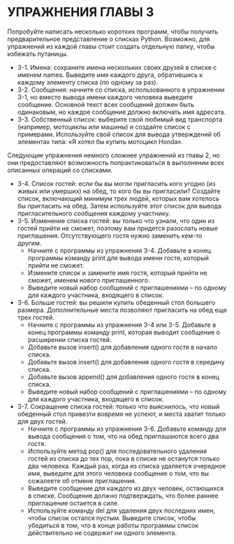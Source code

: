 # УПРАЖНЕНИЯ ГЛАВЫ 3
Попробуйте написать несколько коротких программ, чтобы получить предварительное представление о списках Python. Возможно, для упражнений из каждой главы стоит создать отдельную папку, чтобы избежать путаницы.
* 3-1. Имена: сохраните имена нескольких своих друзей в списке с именем names. Выведите имя каждого друга, обратившись к каждому элементу списка (по одному за раз).
* 3-2. Сообщения: начните со списка, использованного в упражнении 3-1, но вместо вывода имени каждого человека выведите сообщение. Основной текст всех сообщений должен быть одинаковым, но каждое сообщение должно включать имя адресата.
* 3-3. Собственный список: выберите свой любимый вид транспорта (например, мотоциклы или машины) и создайте список с примерами. Используйте свой список для вывода утверждений об элементах типа: «Я хотел бы купить мотоцикл Honda».

Следующие упражнения немного сложнее упражнений из главы 2, но они предоставляют возможность попрактиковаться в выполнении всех описанных операций со списками.
* 3-4. Список гостей: если бы вы могли пригласить кого угодно (из живых или умерших) на обед, то кого бы вы пригласили? Создайте список, включающий минимум трех людей, которых вам хотелось бы пригласить на обед. Затем используйте этот список для вывода пригласительного сообщения каждому участнику.
* 3-5. Изменение списка гостей: вы только что узнали, что один из гостей прийти не сможет, поэтому вам придется разослать новые приглашения. Отсутствующего гостя нужно заменить кем-то другим. 
  * Начните с программы из упражнения 3-4. Добавьте в конец программы команду print для вывода имени гостя, который прийти не сможет.
  * Измените список и замените имя гостя, который прийти не сможет, именем нового приглашенного.
  * Выведите новый набор сообщений с приглашениями – по одному для каждого участника, входящего в список.
* 3-6. Больше гостей: вы решили купить обеденный стол большего размера. Дополнительные места позволяют пригласить на обед еще трех гостей.
  * Начните с программы из упражнения 3-4 или 3-5. Добавьте в конец программы команду print, которая выводит сообщение о расширении списка гостей.
  * Добавьте вызов insert() для добавления одного гостя в начало списка.
  * Добавьте вызов insert() для добавления одного гостя в середину списка.
  * Добавьте вызов append() для добавления одного гостя в конец списка.
  * Выведите новый набор сообщений с приглашениями – по одному для каждого участника, входящего в список.
* 3-7. Сокращение списка гостей: только что выяснилось, что новый обеденный стол привезти вовремя не успеют, и места хватит только для двух гостей.
  * Начните с программы из упражнения 3-6. Добавьте команду для вывода сообщения о том, что на обед приглашаются всего два гостя.
  * Используйте метод pop() для последовательного удаления гостей из списка до тех пор, пока в списке не останутся только два человека. Каждый раз, когда из списка удаляется очередное имя, выведите для этого человека сообщение о том, что вы сожалеете об отмене приглашения.
  * Выведите сообщение для каждого из двух человек, остающихся в списке. Сообщение должно подтверждать, что более раннее приглашение остается в силе.
  * Используйте команду del для удаления двух последних имен, чтобы список остался пустым. Выведите список, чтобы убедиться в том, что в конце работы программы список действительно не содержит ни одного элемента.